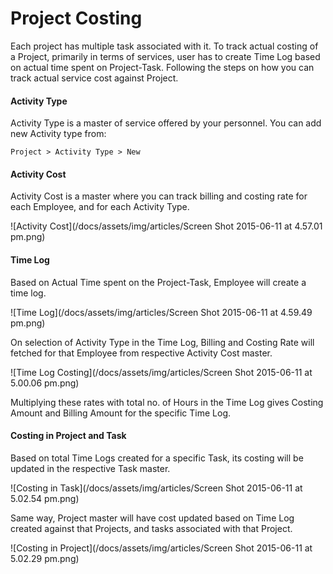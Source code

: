 <!-- add-breadcrumbs -->
<h1>Project Costing</h1>

Each project has multiple task associated with it. To track actual costing of a Project, primarily in terms of services, user has to create Time Log based on actual time spent on Project-Task. Following the steps on how you can track actual service cost against Project.

#### Activity Type

Activity Type is a master of service offered by your personnel. You can add new Activity type from:

`Project > Activity Type > New`	

#### Activity Cost

Activity Cost is a master where you can track billing and costing rate for each Employee, and for each Activity Type.

![Activity Cost](/docs/assets/img/articles/Screen Shot 2015-06-11 at 4.57.01 pm.png)

#### Time Log

Based on Actual Time spent on the Project-Task, Employee will create a time log.

![Time Log](/docs/assets/img/articles/Screen Shot 2015-06-11 at 4.59.49 pm.png)

On selection of Activity Type in the Time Log, Billing and Costing Rate will fetched for that Employee from respective Activity Cost master. 

![Time Log Costing](/docs/assets/img/articles/Screen Shot 2015-06-11 at 5.00.06 pm.png)

Multiplying these rates with total no. of Hours in the Time Log gives Costing Amount and Billing Amount for the specific Time Log.

#### Costing in Project and Task

Based on total Time Logs created for a specific Task, its costing will be updated in the respective Task master. 

![Costing in Task](/docs/assets/img/articles/Screen Shot 2015-06-11 at 5.02.54 pm.png)

Same way, Project master will have cost updated based on Time Log created against that Projects, and tasks associated with that Project.

![Costing in Project](/docs/assets/img/articles/Screen Shot 2015-06-11 at 5.02.29 pm.png)

<!-- markdown -->